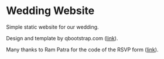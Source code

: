 

# Wedding Website

Simple static website for our wedding.

Design and template by qbootstrap.com ([link](https://onepagelove.com/qbootstrap-wedding)).

Many thanks to Ram Patra for the code of the RSVP form ([link](https://blog.rampatra.com/wedding-website)).
